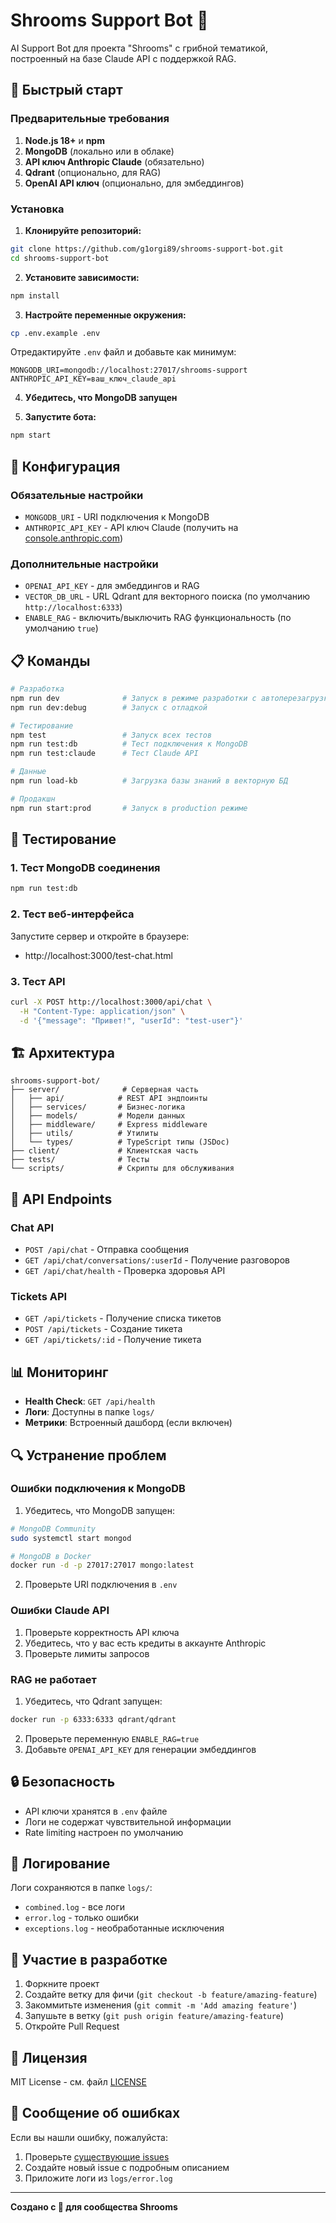 # Shrooms Support Bot 🍄

AI Support Bot для проекта "Shrooms" с грибной тематикой, построенный на базе Claude API с поддержкой RAG.

## 🚀 Быстрый старт

### Предварительные требования

1. **Node.js 18+** и **npm**
2. **MongoDB** (локально или в облаке)
3. **API ключ Anthropic Claude** (обязательно)
4. **Qdrant** (опционально, для RAG)
5. **OpenAI API ключ** (опционально, для эмбеддингов)

### Установка

1. **Клонируйте репозиторий:**
```bash
git clone https://github.com/g1orgi89/shrooms-support-bot.git
cd shrooms-support-bot
```

2. **Установите зависимости:**
```bash
npm install
```

3. **Настройте переменные окружения:**
```bash
cp .env.example .env
```

Отредактируйте `.env` файл и добавьте как минимум:
```env
MONGODB_URI=mongodb://localhost:27017/shrooms-support
ANTHROPIC_API_KEY=ваш_ключ_claude_api
```

4. **Убедитесь, что MongoDB запущен**

5. **Запустите бота:**
```bash
npm start
```

## 🔧 Конфигурация

### Обязательные настройки

- `MONGODB_URI` - URI подключения к MongoDB
- `ANTHROPIC_API_KEY` - API ключ Claude (получить на [console.anthropic.com](https://console.anthropic.com))

### Дополнительные настройки

- `OPENAI_API_KEY` - для эмбеддингов и RAG
- `VECTOR_DB_URL` - URL Qdrant для векторного поиска (по умолчанию `http://localhost:6333`)
- `ENABLE_RAG` - включить/выключить RAG функциональность (по умолчанию `true`)

## 📋 Команды

```bash
# Разработка
npm run dev              # Запуск в режиме разработки с автоперезагрузкой
npm run dev:debug        # Запуск с отладкой

# Тестирование
npm test                 # Запуск всех тестов
npm run test:db          # Тест подключения к MongoDB
npm run test:claude      # Тест Claude API

# Данные
npm run load-kb          # Загрузка базы знаний в векторную БД

# Продакшн
npm run start:prod       # Запуск в production режиме
```

## 🧪 Тестирование

### 1. Тест MongoDB соединения
```bash
npm run test:db
```

### 2. Тест веб-интерфейса
Запустите сервер и откройте в браузере:
- http://localhost:3000/test-chat.html

### 3. Тест API
```bash
curl -X POST http://localhost:3000/api/chat \
  -H "Content-Type: application/json" \
  -d '{"message": "Привет!", "userId": "test-user"}'
```

## 🏗️ Архитектура

```
shrooms-support-bot/
├── server/              # Серверная часть
│   ├── api/            # REST API эндпоинты
│   ├── services/       # Бизнес-логика
│   ├── models/         # Модели данных
│   ├── middleware/     # Express middleware
│   ├── utils/          # Утилиты
│   └── types/          # TypeScript типы (JSDoc)
├── client/             # Клиентская часть
├── tests/              # Тесты
└── scripts/            # Скрипты для обслуживания
```

## 🔌 API Endpoints

### Chat API
- `POST /api/chat` - Отправка сообщения
- `GET /api/chat/conversations/:userId` - Получение разговоров
- `GET /api/chat/health` - Проверка здоровья API

### Tickets API
- `GET /api/tickets` - Получение списка тикетов
- `POST /api/tickets` - Создание тикета
- `GET /api/tickets/:id` - Получение тикета

## 📊 Мониторинг

- **Health Check**: `GET /api/health`
- **Логи**: Доступны в папке `logs/`
- **Метрики**: Встроенный дашборд (если включен)

## 🔍 Устранение проблем

### Ошибки подключения к MongoDB

1. Убедитесь, что MongoDB запущен:
```bash
# MongoDB Community
sudo systemctl start mongod

# MongoDB в Docker
docker run -d -p 27017:27017 mongo:latest
```

2. Проверьте URI подключения в `.env`

### Ошибки Claude API

1. Проверьте корректность API ключа
2. Убедитесь, что у вас есть кредиты в аккаунте Anthropic
3. Проверьте лимиты запросов

### RAG не работает

1. Убедитесь, что Qdrant запущен:
```bash
docker run -p 6333:6333 qdrant/qdrant
```

2. Проверьте переменную `ENABLE_RAG=true`
3. Добавьте `OPENAI_API_KEY` для генерации эмбеддингов

## 🔒 Безопасность

- API ключи хранятся в `.env` файле
- Логи не содержат чувствительной информации
- Rate limiting настроен по умолчанию

## 📝 Логирование

Логи сохраняются в папке `logs/`:
- `combined.log` - все логи
- `error.log` - только ошибки
- `exceptions.log` - необработанные исключения

## 🤝 Участие в разработке

1. Форкните проект
2. Создайте ветку для фичи (`git checkout -b feature/amazing-feature`)
3. Закоммитьте изменения (`git commit -m 'Add amazing feature'`)
4. Запушьте в ветку (`git push origin feature/amazing-feature`)
5. Откройте Pull Request

## 📄 Лицензия

MIT License - см. файл [LICENSE](LICENSE)

## 🐛 Сообщение об ошибках

Если вы нашли ошибку, пожалуйста:
1. Проверьте [существующие issues](https://github.com/g1orgi89/shrooms-support-bot/issues)
2. Создайте новый issue с подробным описанием
3. Приложите логи из `logs/error.log`

---

**Создано с 🍄 для сообщества Shrooms**